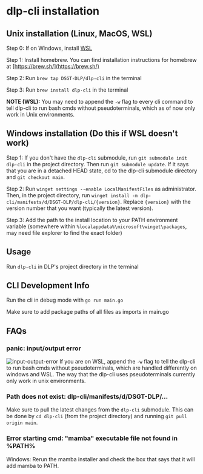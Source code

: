 # dlp-cli installation

## Unix installation (Linux, MacOS, WSL)

Step 0: If on Windows, install [WSL](https://learn.microsoft.com/en-us/windows/wsl/install)

Step 1: Install homebrew. You can find installation instructions for homebrew at [https://brew.sh/](https://brew.sh/)

Step 2: Run `brew tap DSGT-DLP/dlp-cli` in the terminal

Step 3: Run `brew install dlp-cli` in the terminal

**NOTE (WSL):** You may need to append the `-w` flag to every cli command to tell dlp-cli to run bash cmds without pseudoterminals, which as of now only work in Unix environments.

## Windows installation (Do this if WSL doesn't work)

Step 1: If you don't have the `dlp-cli` submodule, run `git submodule init dlp-cli` in the project directory. Then run `git submodule update`. If it says that you are in a detached HEAD state, cd to the dlp-cli submodule directory and `git checkout main`.

Step 2: Run `winget settings --enable LocalManifestFiles` as administrator. Then, in the project directory, run `winget install -m dlp-cli/manifests/d/DSGT-DLP/dlp-cli/{version}`. Replace `{version}` with the version number that you want (typically the latest version).

Step 3: Add the path to the install location to your PATH environment variable (somewhere within `%localappdata%\microsoft\winget\packages`, may need file explorer to find the exact folder)

## Usage

Run `dlp-cli` in DLP's project directory in the terminal

## CLI Development Info

Run the cli in debug mode with `go run main.go`

Make sure to add package paths of all files as imports in main.go

## FAQs

### panic: input/output error

![input-output-error](https://github.com/DSGT-DLP/dlp-cli/assets/54150946/b9acfcca-4646-4086-9aea-e4f262520d87)
If you are on WSL, append the `-w` flag to tell the dlp-cli to run bash cmds without pseudoterminals, which are handled differently on windows and WSL. The way that the dlp-cli uses pseudoterminals currently only work in unix environments.

### Path does not exist: dlp-cli/manifests/d/DSGT-DLP/...
Make sure to pull the latest changes from the `dlp-cli` submodule. This can be done by `cd dlp-cli` (from the project directory) and running `git pull origin main`.

### Error starting cmd: "mamba" executable file not found in %PATH%
Windows: Rerun the mamba installer and check the box that says that it will add mamba to PATH.

